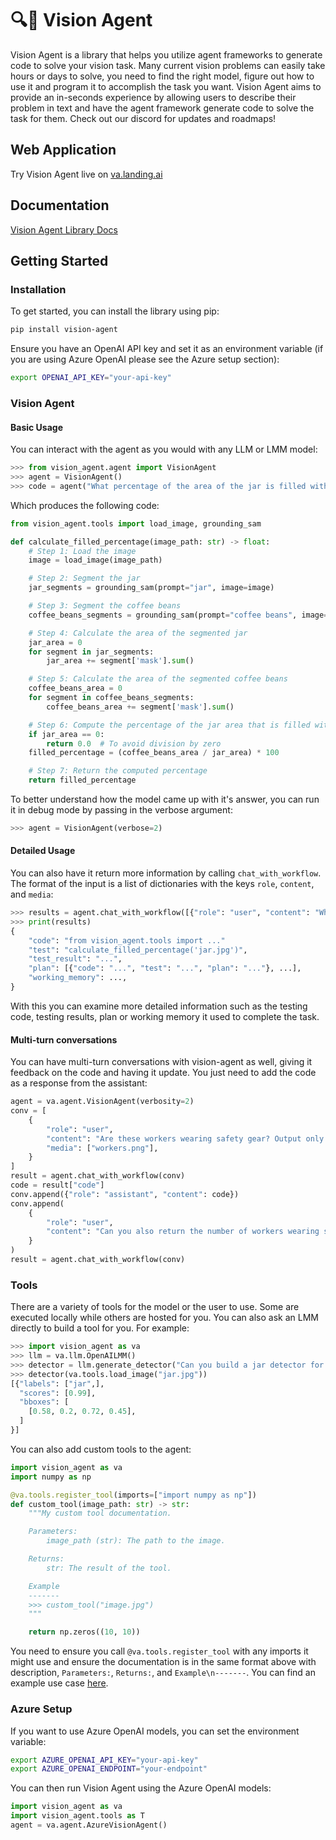 # 🔍🤖 Vision Agent

Vision Agent is a library that helps you utilize agent frameworks to generate code to
solve your vision task. Many current vision problems can easily take hours or days to
solve, you need to find the right model, figure out how to use it and program it to
accomplish the task you want. Vision Agent aims to provide an in-seconds experience by
allowing users to describe their problem in text and have the agent framework generate
code to solve the task for them. Check out our discord for updates and roadmaps!


## Web Application

Try Vision Agent live on [va.landing.ai](https://va.landing.ai/)

## Documentation

[Vision Agent Library Docs](https://landing-ai.github.io/vision-agent/)


## Getting Started
### Installation
To get started, you can install the library using pip:

```bash
pip install vision-agent
```

Ensure you have an OpenAI API key and set it as an environment variable (if you are
using Azure OpenAI please see the Azure setup section):

```bash
export OPENAI_API_KEY="your-api-key"
```

### Vision Agent
#### Basic Usage
You can interact with the agent as you would with any LLM or LMM model:

```python
>>> from vision_agent.agent import VisionAgent
>>> agent = VisionAgent()
>>> code = agent("What percentage of the area of the jar is filled with coffee beans?", media="jar.jpg")
```

Which produces the following code:
```python
from vision_agent.tools import load_image, grounding_sam

def calculate_filled_percentage(image_path: str) -> float:
    # Step 1: Load the image
    image = load_image(image_path)

    # Step 2: Segment the jar
    jar_segments = grounding_sam(prompt="jar", image=image)

    # Step 3: Segment the coffee beans
    coffee_beans_segments = grounding_sam(prompt="coffee beans", image=image)

    # Step 4: Calculate the area of the segmented jar
    jar_area = 0
    for segment in jar_segments:
        jar_area += segment['mask'].sum()

    # Step 5: Calculate the area of the segmented coffee beans
    coffee_beans_area = 0
    for segment in coffee_beans_segments:
        coffee_beans_area += segment['mask'].sum()

    # Step 6: Compute the percentage of the jar area that is filled with coffee beans
    if jar_area == 0:
        return 0.0  # To avoid division by zero
    filled_percentage = (coffee_beans_area / jar_area) * 100

    # Step 7: Return the computed percentage
    return filled_percentage
```

To better understand how the model came up with it's answer, you can run it in debug
mode by passing in the verbose argument:

```python
>>> agent = VisionAgent(verbose=2)
```

#### Detailed Usage
You can also have it return more information by calling `chat_with_workflow`. The format
of the input is a list of dictionaries with the keys `role`, `content`, and `media`:

```python
>>> results = agent.chat_with_workflow([{"role": "user", "content": "What percentage of the area of the jar is filled with coffee beans?", "media": ["jar.jpg"]}])
>>> print(results)
{
    "code": "from vision_agent.tools import ..."
    "test": "calculate_filled_percentage('jar.jpg')",
    "test_result": "...",
    "plan": [{"code": "...", "test": "...", "plan": "..."}, ...],
    "working_memory": ...,
}
```

With this you can examine more detailed information such as the testing code, testing
results, plan or working memory it used to complete the task.

#### Multi-turn conversations
You can have multi-turn conversations with vision-agent as well, giving it feedback on
the code and having it update. You just need to add the code as a response from the
assistant:

```python
agent = va.agent.VisionAgent(verbosity=2)
conv = [
    {
        "role": "user",
        "content": "Are these workers wearing safety gear? Output only a True or False value.",
        "media": ["workers.png"],
    }
]
result = agent.chat_with_workflow(conv)
code = result["code"]
conv.append({"role": "assistant", "content": code})
conv.append(
    {
        "role": "user",
        "content": "Can you also return the number of workers wearing safety gear?",
    }
)
result = agent.chat_with_workflow(conv)
```

### Tools
There are a variety of tools for the model or the user to use. Some are executed locally
while others are hosted for you. You can also ask an LMM directly to build a tool for
you. For example:

```python
>>> import vision_agent as va
>>> llm = va.llm.OpenAILMM()
>>> detector = llm.generate_detector("Can you build a jar detector for me?")
>>> detector(va.tools.load_image("jar.jpg"))
[{"labels": ["jar",],
  "scores": [0.99],
  "bboxes": [
    [0.58, 0.2, 0.72, 0.45],
  ]
}]
```

You can also add custom tools to the agent:

```python
import vision_agent as va
import numpy as np

@va.tools.register_tool(imports=["import numpy as np"])
def custom_tool(image_path: str) -> str:
    """My custom tool documentation.

    Parameters:
        image_path (str): The path to the image.

    Returns:
        str: The result of the tool.

    Example
    -------
    >>> custom_tool("image.jpg")
    """

    return np.zeros((10, 10))
```

You need to ensure you call `@va.tools.register_tool` with any imports it might use and
ensure the documentation is in the same format above with description, `Parameters:`,
`Returns:`, and `Example\n-------`. You can find an example use case [here](examples/custom_tools/).

### Azure Setup
If you want to use Azure OpenAI models, you can set the environment variable:

```bash
export AZURE_OPENAI_API_KEY="your-api-key"
export AZURE_OPENAI_ENDPOINT="your-endpoint"
```

You can then run Vision Agent using the Azure OpenAI models:

```python
import vision_agent as va
import vision_agent.tools as T
agent = va.agent.AzureVisionAgent()
```
